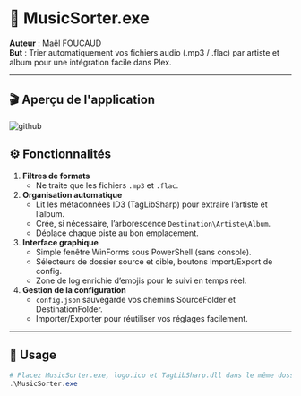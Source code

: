 # 🎵 MusicSorter.exe

**Auteur** : Maël FOUCAUD  
**But** : Trier automatiquement vos fichiers audio (.mp3 / .flac) par artiste et album pour une intégration facile dans Plex.

---

## 🎬 Aperçu de l'application

![github](https://github.com/user-attachments/assets/59cb473b-4bb5-424f-b697-b9343026592d)


## ⚙️ Fonctionnalités

1. **Filtres de formats**  
   - Ne traite que les fichiers `.mp3` et `.flac`.  
2. **Organisation automatique**  
   - Lit les métadonnées ID3 (TagLibSharp) pour extraire l’artiste et l’album.  
   - Crée, si nécessaire, l’arborescence `Destination\Artiste\Album`.  
   - Déplace chaque piste au bon emplacement.  
3. **Interface graphique**  
   - Simple fenêtre WinForms sous PowerShell (sans console).  
   - Sélecteurs de dossier source et cible, boutons Import/Export de config.  
   - Zone de log enrichie d’emojis pour le suivi en temps réel.  
4. **Gestion de la configuration**  
   - `config.json` sauvegarde vos chemins SourceFolder et DestinationFolder.  
   - Importer/Exporter pour réutiliser vos réglages facilement.  

---

## 🚀 Usage

```powershell
# Placez MusicSorter.exe, logo.ico et TagLibSharp.dll dans le même dossier
.\MusicSorter.exe
